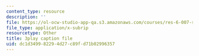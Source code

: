 ```yaml
---
content_type: resource
description: ''
file: https://ol-ocw-studio-app-qa.s3.amazonaws.com/courses/res-6-007-signals-and-systems-spring-2011/dc1d349982294d27c89fd71b02996357_P5Ce9tbK86M.srt
file_type: application/x-subrip
resourcetype: Other
title: 3play caption file
uid: dc1d3499-8229-4d27-c89f-d71b02996357
---
```

